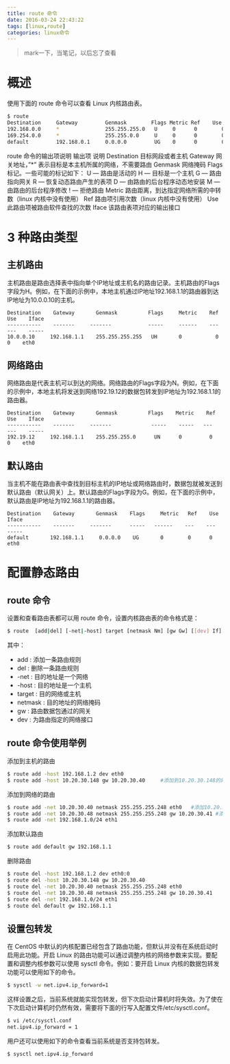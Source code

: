 ```yaml
---
title: route 命令
date: 2016-03-24 22:43:22
tags: [linux,route]
categories: linux命令
---
```

>mark一下，当笔记，以后忘了查看

# 概述
使用下面的 route 命令可以查看 Linux 内核路由表。
````bash
$ route  
Destination     Gateway         Genmask        Flags Metric Ref    Use Iface  
192.168.0.0     *               255.255.255.0   U     0      0        0 eth0  
169.254.0.0     *               255.255.0.0     U     0      0        0 eth0  
default         192.168.0.1     0.0.0.0         UG    0      0        0 eth0  
````
route 命令的输出项说明
输出项 说明
Destination	目标网段或者主机
Gateway	网关地址，”*” 表示目标是本主机所属的网络，不需要路由
Genmask	网络掩码
Flags	标记。一些可能的标记如下：
 	U — 路由是活动的
 	H — 目标是一个主机
 	G — 路由指向网关
 	R — 恢复动态路由产生的表项
 	D — 由路由的后台程序动态地安装
 	M — 由路由的后台程序修改
 	! — 拒绝路由
Metric	路由距离，到达指定网络所需的中转数（linux 内核中没有使用）
Ref	路由项引用次数（linux 内核中没有使用）
Use	此路由项被路由软件查找的次数
Iface	该路由表项对应的输出接口
<!-- more -->
# 3 种路由类型
## 主机路由
主机路由是路由选择表中指向单个IP地址或主机名的路由记录。主机路由的Flags字段为H。例如，在下面的示例中，本地主机通过IP地址192.168.1.1的路由器到达IP地址为10.0.0.10的主机。
````
Destination    Gateway       Genmask          Flags     Metric    Ref    Use    Iface
-----------    -------     -------            -----     ------    ---    ---    -----
10.0.0.10     192.168.1.1    255.255.255.255   UH       0           0      0    eth0
````
## 网络路由
网络路由是代表主机可以到达的网络。网络路由的Flags字段为N。例如，在下面的示例中，本地主机将发送到网络192.19.12的数据包转发到IP地址为192.168.1.1的路由器。
````
Destination    Gateway       Genmask          Flags    Metric    Ref   Use    Iface
-----------    -------     -------             -----    -----   ---    ---    -----
192.19.12     192.168.1.1    255.255.255.0      UN      0         0     0    eth0
````
## 默认路由
当主机不能在路由表中查找到目标主机的IP地址或网络路由时，数据包就被发送到默认路由（默认网关）上。默认路由的Flags字段为G。例如，在下面的示例中，默认路由是IP地址为192.168.1.1的路由器。
````
Destination    Gateway       Genmask    Flags     Metric   Ref    Use    Iface
-----------    -------     -------      -----   ------    ---    ---    -----
default       192.168.1.1     0.0.0.0    UG       0        0      0    eth0
````

# 配置静态路由
## route 命令
设置和查看路由表都可以用 route 命令，设置内核路由表的命令格式是：
````bash
$ route  [add|del] [-net|-host] target [netmask Nm] [gw Gw] [[dev] If]
````
其中：
* add : 添加一条路由规则
* del : 删除一条路由规则
* -net : 目的地址是一个网络
* -host : 目的地址是一个主机
* target : 目的网络或主机
* netmask : 目的地址的网络掩码
* gw : 路由数据包通过的网关
* dev : 为路由指定的网络接口

## route 命令使用举例
添加到主机的路由
````bash
$ route add -host 192.168.1.2 dev eth0 
$ route add -host 10.20.30.148 gw 10.20.30.40     #添加到10.20.30.148的网关
````

添加到网络的路由
````bash
$ route add -net 10.20.30.40 netmask 255.255.255.248 eth0   #添加10.20.30.40的网络
$ route add -net 10.20.30.48 netmask 255.255.255.248 gw 10.20.30.41 #添加10.20.30.48的网络
$ route add -net 192.168.1.0/24 eth1
````
添加默认路由
````bash
$ route add default gw 192.168.1.1
````
删除路由
````bash
$ route del -host 192.168.1.2 dev eth0:0
$ route del -host 10.20.30.148 gw 10.20.30.40
$ route del -net 10.20.30.40 netmask 255.255.255.248 eth0
$ route del -net 10.20.30.48 netmask 255.255.255.248 gw 10.20.30.41
$ route del -net 192.168.1.0/24 eth1
$ route del default gw 192.168.1.1
````
## 设置包转发
在 CentOS 中默认的内核配置已经包含了路由功能，但默认并没有在系统启动时启用此功能。开启 Linux 的路由功能可以通过调整内核的网络参数来实现。要配置和调整内核参数可以使用 sysctl 命令。例如：要开启 Linux 内核的数据包转发功能可以使用如下的命令。
````bash
$ sysctl -w net.ipv4.ip_forward=1
````
这样设置之后，当前系统就能实现包转发，但下次启动计算机时将失效。为了使在下次启动计算机时仍然有效，需要将下面的行写入配置文件/etc/sysctl.conf。
````bash
$ vi /etc/sysctl.conf
net.ipv4.ip_forward = 1
````
用户还可以使用如下的命令查看当前系统是否支持包转发。
````bash
$ sysctl net.ipv4.ip_forward
````


